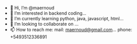 - 👋 Hi, I’m @maernoud
- 👀 I’m interested in backend coding...
- 🌱 I’m currently learning python, java, javascript, html...
- 💞️ I’m looking to collaborate on ...
- 📫 How to reach me: 
                      mail: maernoud@gmail.com...
                      phone: +5493512336891
<!---
maernoud/maernoud is a ✨ special ✨ repository because its `README.md` (this file) appears on your GitHub profile.
You can click the Preview link to take a look at your changes.
--->
